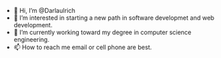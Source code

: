 - 👋 Hi, I’m @Darlaulrich
- 👀 I’m interested in starting a new path in software developmet and web development.
- 🌱 I’m currently working toward my degree in computer science engineering.
- 📫 How to reach me email or cell phone are best. 

<!---
Darlaulrich/Darlaulrich is a ✨ special ✨ repository because its `README.md` (this file) appears on your GitHub profile.
You can click the Preview link to take a look at your changes.
--->
